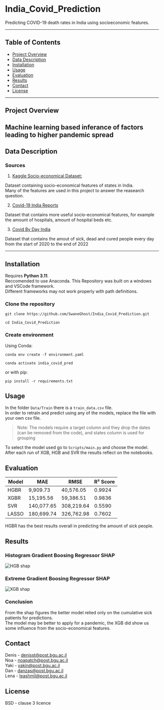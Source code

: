 # India_Covid_Prediction

Predicting COVID-19 death rates in India using socioeconomic features.

---

## Table of Contents

- [Project Overview](#project-overview)
- [Data Description](#data-description)
- [Installation](#installation)
- [Usage](#usage)
- [Evaluation](#evaluation)
- [Results](#results)
- [Contact](#contact)
- [License](#license)

---

## Project Overview
  
Machine learning based inferance of factors leading to higher pandemic spread 
---

## Data Description

### Sources

1. [Kaggle Socio-economical Dataset:](https://www.kaggle.com/datasets/samyakjain2052/indian-states-population-gdp-religion-sex-ratio)  
  

Dataset containing socio-economical features of states in India.  
Many of the features are used in this project to answer the reasearch question.

2. [Covid-19 India Reports](https://www.kaggle.com/code/sauravmishra1710/covid-19-india-reports-indiafightscorona/input?select=complete.csv)

Dataset that contains more useful socio-economical features, for example the amount of hospitals, amount of hospital beds etc.  

3. [Covid By Day India](https://covidtoday.github.io/backend/)
  
Dataset that contains the amout of sick, dead and cured people every day from the start of 2020 to the end of 2022


---

## Installation

Requires **Python 3.11**.  
Reccomended to use Anaconda.
This Repository was built on a windows and VSCode framework.  
Different frameworks may not work properly with path definitions.


### Clone the repository

```
git clone https://github.com/SwaneGhost/India_Covid_Prediction.git
```
```
cd India_Covid_Prediction
```

### Create environment

Using Conda:  
```
conda env create -f environment.yaml
```
```
conda activate india_covid_pred
```
or with pip:
```
pip install -r requirements.txt
```

## Usage

In the folder ```Data/Train``` there is a ```train_data.csv``` file.  
In order to retrain and predict using any of the models, replace the file with your own csv file.  
> Note: The models require a target column and they drop the dates (can be removed from the code), and states column is used for grouping

To select the model used go to ```Scripts/main.py``` and choose the model.  
After each run of XGB, HGB and SVR the results reflect on the notebooks.



## Evaluation

| Model  | MAE         | RMSE        | R² Score |
|--------|-------------|-------------|----------|
| HGBR   | 9,909.73    | 40,576.05   | 0.9924   |
| XGBR   | 15,195.56   | 59,386.51   | 0.9836   |
| SVR    | 140,077.65  | 308,219.64  | 0.5590   |
| LASSO  | 180,699.74  | 326,762.98  | 0.7602   |
  
HGBR has the best results overall in predicting the amount of sick people.

## Results

### Histogram Gradient Boosing Regressor SHAP
![HGB shap](Figures/HBG_shap.png)

### Extreme Gradient Boosing Regressor SHAP
![XGB shap](Figures/XGB_shap.png)

### Conclusion

From the shap figures the better model relied only on the cumulative sick patients for predictions.  
The model may be better to apply for a pandemic, the XGB did show us some influence from the socio-economical features.


## Contact

Denis - denisst@post.bgu.ac.il  
Noa - noapatch@post.bgu.ac.il  
Yaki - yakin@post.bgu.ac.il  
Dan - danzas@post.bgu.ac.il  
Lena - leashmil@post.bgu.ac.il

## License

BSD - clause 3 licence






